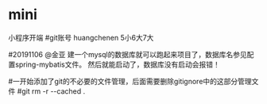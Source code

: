 # mini
小程序开端
#git账号 huangchenen 5小6大7大

#20191106
@金亚  建一个mysql的数据库就可以跑起来项目了，数据库名参见配置spring-mybatis文件。
然后就能启动了，数据库没有启动会报错！

#一开始添加了git的不必要的文件管理，后面需要删除gitignore中的这部分管理文件
#git rm -r --cached .